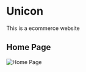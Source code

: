 # Unicon
This is a ecommerce website

## Home Page
![Home Page](https://user-images.githubusercontent.com/91365660/182527773-6ec05162-4087-4db4-9eac-1b360b1a24a0.png)
